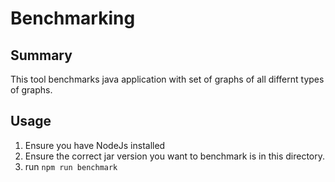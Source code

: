 # Benchmarking

## Summary
This tool benchmarks java application with set of graphs of all differnt types of graphs.

## Usage
1. Ensure you have NodeJs installed
2. Ensure the correct jar version you want to benchmark is in this directory.
3. run `npm run benchmark`
